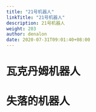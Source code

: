 ```yaml
---
title: "21号机器人"
linkTitle: "21号机器人"
description: 21号机器人
weight: 203
author: denalon
date: 2020-07-31T09:01:40+08:00
---
```



# 瓦克丹姆机器人

# 失落的机器人
